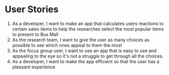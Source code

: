 # User Stories

1. As a developer, I want to make an app that calculates users reactions to certain sales items to help the researches select the most popular items to present to Bus Mall
2. As the research team, I want to give the user as many choices as possible to see which ones appeal to them the most
3. As the focus group user, I want to use an app that is easy to use and appealing to the eye so it's not a struggle to get through all the choices.
4. As a developer, I want to make the app efficient so that the user has a pleasant experience

